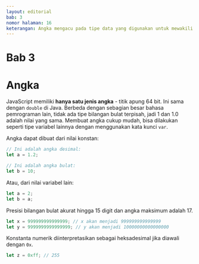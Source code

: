 ```yaml
---
layout: editorial
bab: 3
nomor halaman: 16
keterangan: Angka mengacu pada tipe data yang digunakan untuk mewakili nilai numerik. Angka dalam JavaScript dapat berupa bilangan bulat (bilangan bulat) atau bilangan pecahan (bilangan desimal)
---
```


# Bab 3

# Angka

JavaScript memiliki **hanya satu jenis angka** - titik apung 64 bit. Ini sama dengan `double` di Java. Berbeda dengan sebagian besar bahasa pemrograman lain, tidak ada tipe bilangan bulat terpisah, jadi 1 dan 1.0 adalah nilai yang sama. Membuat angka cukup mudah, bisa dilakukan seperti tipe variabel lainnya dengan menggunakan kata kunci `var`.

Angka dapat dibuat dari nilai konstan:

```javascript
// Ini adalah angka desimal:
let a = 1.2;

// Ini adalah angka bulat:
let b = 10;
```

Atau, dari nilai variabel lain:

```javascript
let a = 2;
let b = a;
```

Presisi bilangan bulat akurat hingga 15 digit dan angka maksimum adalah 17.

```javascript
let x = 999999999999999; // x akan menjadi 999999999999999
let y = 9999999999999999; // y akan menjadi 10000000000000000
```

Konstanta numerik diinterpretasikan sebagai heksadesimal jika diawali dengan `0x`.

```javascript
let z = 0xff; // 255
```
